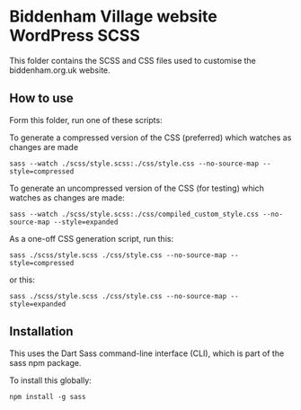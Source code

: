 # Biddenham Village website WordPress SCSS

This folder contains the SCSS and CSS files used to customise the biddenham.org.uk website.

## How to use

Form this folder, run one of these scripts:

To generate a compressed version of the CSS (preferred) which watches as changes are made

`sass --watch ./scss/style.scss:./css/style.css --no-source-map --style=compressed`

To generate an uncompressed version of the CSS (for testing) which watches as changes are made:

`sass --watch ./scss/style.scss:./css/compiled_custom_style.css --no-source-map --style=expanded`

As a one-off CSS generation script, run this:

`sass ./scss/style.scss ./css/style.css --no-source-map --style=compressed`

or this:

`sass ./scss/style.scss ./css/style.css --no-source-map --style=expanded`

## Installation

This uses the Dart Sass command-line interface (CLI), which is part of the sass npm package.

To install this globally:

`npm install -g sass`
